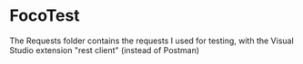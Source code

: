 # FocoTest

The Requests folder contains the requests I used for testing, with the Visual Studio extension "rest client" (instead of Postman)
